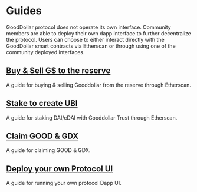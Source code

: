 # Guides

GoodDollar protocol does not operate its own interface. Community members are able to deploy their own dapp interface to further decentralize the protocol. Users can choose to either interact directly with the GoodDollar smart contracts via Etherscan or through using one of the community deployed interfaces.&#x20;

## [Buy & Sell G$ to the reserve](buy-and-sell-gusd.md)

A guide for buying & selling Gooddollar from the reserve through Etherscan.

## [Stake to create UBI](stake-v2.md)

A guide for staking DAI/cDAI with Gooddollar Trust through Etherscan.

## [Claim GOOD & GDX](claim-good-and-gdx.md)

A guide for claiming GOOD & GDX.

## [Deploy your own Protocol UI](./#deploy-your-own-gooddollar-ui)

A guide for running your own protocol Dapp UI.
